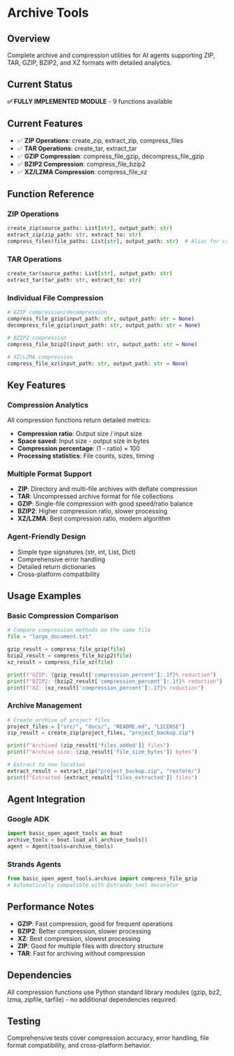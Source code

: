 # Archive Tools

## Overview
Complete archive and compression utilities for AI agents supporting ZIP, TAR, GZIP, BZIP2, and XZ formats with detailed analytics.

## Current Status
**✅ FULLY IMPLEMENTED MODULE** - 9 functions available

## Current Features
- ✅ **ZIP Operations**: create_zip, extract_zip, compress_files
- ✅ **TAR Operations**: create_tar, extract_tar
- ✅ **GZIP Compression**: compress_file_gzip, decompress_file_gzip
- ✅ **BZIP2 Compression**: compress_file_bzip2
- ✅ **XZ/LZMA Compression**: compress_file_xz

## Function Reference

### ZIP Operations
```python
create_zip(source_paths: List[str], output_path: str)
extract_zip(zip_path: str, extract_to: str)
compress_files(file_paths: List[str], output_path: str)  # Alias for create_zip
```

### TAR Operations
```python
create_tar(source_paths: List[str], output_path: str)
extract_tar(tar_path: str, extract_to: str)
```

### Individual File Compression
```python
# GZIP compression/decompression
compress_file_gzip(input_path: str, output_path: str = None)
decompress_file_gzip(input_path: str, output_path: str = None)

# BZIP2 compression
compress_file_bzip2(input_path: str, output_path: str = None)

# XZ/LZMA compression
compress_file_xz(input_path: str, output_path: str = None)
```

## Key Features

### Compression Analytics
All compression functions return detailed metrics:
- **Compression ratio**: Output size / input size
- **Space saved**: Input size - output size in bytes
- **Compression percentage**: (1 - ratio) × 100
- **Processing statistics**: File counts, sizes, timing

### Multiple Format Support
- **ZIP**: Directory and multi-file archives with deflate compression
- **TAR**: Uncompressed archive format for file collections
- **GZIP**: Single-file compression with good speed/ratio balance
- **BZIP2**: Higher compression ratio, slower processing
- **XZ/LZMA**: Best compression ratio, modern algorithm

### Agent-Friendly Design
- Simple type signatures (str, int, List, Dict)
- Comprehensive error handling
- Detailed return dictionaries
- Cross-platform compatibility

## Usage Examples

### Basic Compression Comparison
```python
# Compare compression methods on the same file
file = "large_document.txt"

gzip_result = compress_file_gzip(file)
bzip2_result = compress_file_bzip2(file)
xz_result = compress_file_xz(file)

print(f"GZIP: {gzip_result['compression_percent']:.1f}% reduction")
print(f"BZIP2: {bzip2_result['compression_percent']:.1f}% reduction")
print(f"XZ: {xz_result['compression_percent']:.1f}% reduction")
```

### Archive Management
```python
# Create archive of project files
project_files = ["src/", "docs/", "README.md", "LICENSE"]
zip_result = create_zip(project_files, "project_backup.zip")

print(f"Archived {zip_result['files_added']} files")
print(f"Archive size: {zip_result['file_size_bytes']} bytes")

# Extract to new location
extract_result = extract_zip("project_backup.zip", "restore/")
print(f"Extracted {extract_result['files_extracted']} files")
```

## Agent Integration

### Google ADK
```python
import basic_open_agent_tools as boat
archive_tools = boat.load_all_archive_tools()
agent = Agent(tools=archive_tools)
```

### Strands Agents
```python
from basic_open_agent_tools.archive import compress_file_gzip
# Automatically compatible with @strands_tool decorator
```

## Performance Notes
- **GZIP**: Fast compression, good for frequent operations
- **BZIP2**: Better compression, slower processing
- **XZ**: Best compression, slowest processing
- **ZIP**: Good for multiple files with directory structure
- **TAR**: Fast for archiving without compression

## Dependencies
All compression functions use Python standard library modules (gzip, bz2, lzma, zipfile, tarfile) - no additional dependencies required.

## Testing
Comprehensive tests cover compression accuracy, error handling, file format compatibility, and cross-platform behavior.